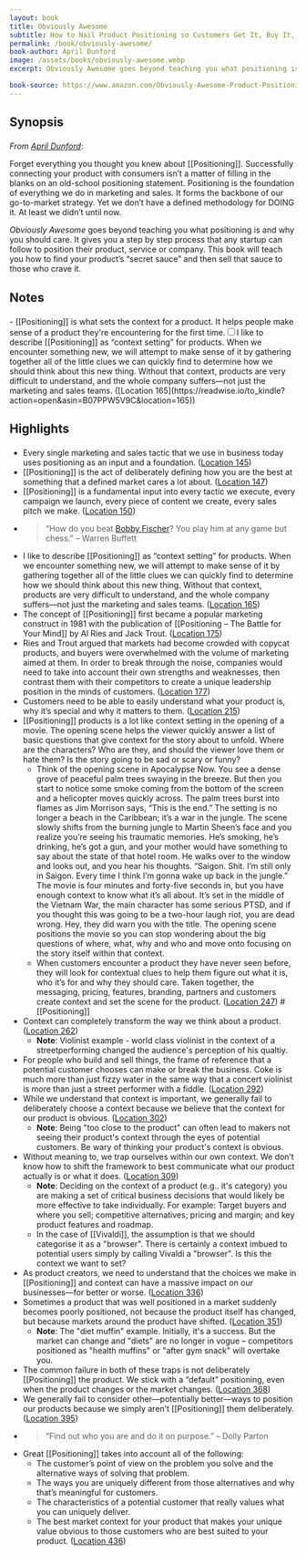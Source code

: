 ```yaml
---
layout: book
title: Obviously Awesome
subtitle: How to Nail Product Positioning so Customers Get It, Buy It, Love It
permalink: /book/obviously-awesome/
book-author: April Dunford
image: /assets/books/obviously-awesome.webp
excerpt: Obviously Awesome goes beyond teaching you what positioning is and why you should care. It gives you a step by step process that any startup can follow to position their product, service or company. This book will teach you how to find your product’s “secret sauce” and then sell that sauce to those who crave it.

book-source: https://www.amazon.com/Obviously-Awesome-Product-Positioning-Customers-ebook/dp/B07PPW5V9C/ref=sr_1_1
---
```


<h2 style="margin-bottom: 1em">Synopsis</h2>

<i>From [April Dunford](https://www.aprildunford.com/obviously-awesome)</i>:

Forget everything you thought you knew about [[Positioning]]. Successfully connecting your product with consumers isn’t a matter of filling in the blanks on an old-school positioning statement. Positioning is the foundation of everything we do in marketing and sales. It forms the backbone of our go-to-market strategy. Yet we don’t have a defined methodology for DOING it. At least we didn’t until now.

<i>Obviously Awesome</i> goes beyond teaching you what positioning is and why you should care. It gives you a step by step process that any startup can follow to position their product, service or company. This book will teach you how to find your product’s “secret sauce” and then sell that sauce to those who crave it.


<h2 style="margin-bottom: 1em">Notes</h2>
- [[Positioning]] is what sets the context for a product. It helps people make sense of a product they're encountering for the first time.<input type="checkbox" id="cb7" /><label for="cb7"><sup></sup></label><span><span class="footnote-inner">I like to describe [[Positioning]] as “context setting” for products. When we encounter something new, we will attempt to make sense of it by gathering together all of the little clues we can quickly find to determine how we should think about this new thing. Without that context, products are very difficult to understand, and the whole company suffers—not just the marketing and sales teams. ([Location 165](https://readwise.io/to_kindle?action=open&asin=B07PPW5V9C&location=165))</span></span>

<h2 style="margin-bottom: 1em">Highlights</h2>

- Every single marketing and sales tactic that we use in business today uses positioning as an input and a foundation. ([Location 145](https://readwise.io/to_kindle?action=open&asin=B07PPW5V9C&location=145))
- [[Positioning]] is the act of deliberately defining how you are the best at something that a defined market cares a lot about. ([Location 147](https://readwise.io/to_kindle?action=open&asin=B07PPW5V9C&location=147))
- [[Positioning]] is a fundamental input into every tactic we execute, every campaign we launch, every piece of content we create, every sales pitch we make. ([Location 150](https://readwise.io/to_kindle?action=open&asin=B07PPW5V9C&location=150))
- > “How do you beat [Bobby Fischer](https://en.wikipedia.org/wiki/Bobby_Fischer)? You play him at any game but chess.” – Warren Buffett
- I like to describe [[Positioning]] as “context setting” for products. When we encounter something new, we will attempt to make sense of it by gathering together all of the little clues we can quickly find to determine how we should think about this new thing. Without that context, products are very difficult to understand, and the whole company suffers—not just the marketing and sales teams. ([Location 165](https://readwise.io/to_kindle?action=open&asin=B07PPW5V9C&location=165))
- The concept of [[Positioning]] first became a popular marketing construct in 1981 with the publication of [[Positioning – The Battle for Your Mind]] by Al Ries and Jack Trout. ([Location 175](https://readwise.io/to_kindle?action=open&asin=B07PPW5V9C&location=175))
- Ries and Trout argued that markets had become crowded with copycat products, and buyers were overwhelmed with the volume of marketing aimed at them. In order to break through the noise, companies would need to take into account their own strengths and weaknesses, then contrast them with their competitors to create a unique leadership position in the minds of customers. ([Location 177](https://readwise.io/to_kindle?action=open&asin=B07PPW5V9C&location=177))
- Customers need to be able to easily understand what your product is, why it’s special and why it matters to them. ([Location 215](https://readwise.io/to_kindle?action=open&asin=B07PPW5V9C&location=215))
- [[Positioning]] products is a lot like context setting in the opening of a movie. The opening scene helps the viewer quickly answer a list of basic questions that give context for the story about to unfold. Where are the characters? Who are they, and should the viewer love them or hate them? Is the story going to be sad or scary or funny? 
    - Think of the opening scene in Apocalypse Now. You see a dense grove of peaceful palm trees swaying in the breeze. But then you start to notice some smoke coming from the bottom of the screen and a helicopter moves quickly across. The palm trees burst into flames as Jim Morrison says, “This is the end.” The setting is no longer a beach in the Caribbean; it’s a war in the jungle. The scene slowly shifts from the burning jungle to Martin Sheen’s face and you realize you’re seeing his traumatic memories. He’s smoking, he’s drinking, he’s got a gun, and your mother would have something to say about the state of that hotel room. He walks over to the window and looks out, and you hear his thoughts. “Saigon. Shit. I’m still only in Saigon. Every time I think I’m gonna wake up back in the jungle.” The movie is four minutes and forty-five seconds in, but you have enough context to know what it’s all about. It’s set in the middle of the Vietnam War, the main character has some serious PTSD, and if you thought this was going to be a two-hour laugh riot, you are dead wrong. Hey, they did warn you with the title. The opening scene positions the movie so you can stop wondering about the big questions of where, what, why and who and move onto focusing on the story itself within that context. 
    - When customers encounter a product they have never seen before, they will look for contextual clues to help them figure out what it is, who it’s for and why they should care. Taken together, the messaging, pricing, features, branding, partners and customers create context and set the scene for the product. ([Location 247](https://readwise.io/to_kindle?action=open&asin=B07PPW5V9C&location=247)) #[[Positioning]]
- Context can completely transform the way we think about a product. ([Location 262](https://readwise.io/to_kindle?action=open&asin=B07PPW5V9C&location=262))
    - **Note**: Violinist example - world class violinist in the context of a streetperforming changed the audience's perception of his qualtiy.
- For people who build and sell things, the frame of reference that a potential customer chooses can make or break the business. Coke is much more than just fizzy water in the same way that a concert violinist is more than just a street performer with a fiddle. ([Location 292](https://readwise.io/to_kindle?action=open&asin=B07PPW5V9C&location=292))
- While we understand that context is important, we generally fail to deliberately choose a context because we believe that the context for our product is obvious. ([Location 302](https://readwise.io/to_kindle?action=open&asin=B07PPW5V9C&location=302))
    - **Note**: Being "too close to the product" can often lead to makers not seeing their product's context through the eyes of potential customers. Be wary of thinking your product's context is obvious.
- Without meaning to, we trap ourselves within our own context. We don’t know how to shift the framework to best communicate what our product actually is or what it does. ([Location 309](https://readwise.io/to_kindle?action=open&asin=B07PPW5V9C&location=309))
    - **Note**: Deciding on the context of a product (e.g.. it's category) you are making a set of critical business decisions that would likely be more effective to take individually. For example: Target buyers and where you sell; competitive alternatives; pricing and margin; and key product features and roadmap.
	- In the case of [[Vivaldi]], the assumption is that we should categorise it as a "browser". There is certainly a context imbued to potential users simply by calling Vivaldi a "browser". Is this the context we want to set?
- As product creators, we need to understand that the choices we make in [[Positioning]] and context can have a massive impact on our businesses—for better or worse. ([Location 336](https://readwise.io/to_kindle?action=open&asin=B07PPW5V9C&location=336))
- Sometimes a product that was well positioned in a market suddenly becomes poorly positioned, not because the product itself has changed, but because markets around the product have shifted. ([Location 351](https://readwise.io/to_kindle?action=open&asin=B07PPW5V9C&location=351))
    - **Note**: The "diet muffin" example. Initially, it's a success. But the market can change and "diets" are no longer in vogue – competitors positioned as "health muffins" or "after gym snack" will overtake you.
- The common failure in both of these traps is not deliberately [[Positioning]] the product. We stick with a “default” positioning, even when the product changes or the market changes. ([Location 368](https://readwise.io/to_kindle?action=open&asin=B07PPW5V9C&location=368))
- We generally fail to consider other—potentially better—ways to position our products because we simply aren’t [[Positioning]] them deliberately. ([Location 395](https://readwise.io/to_kindle?action=open&asin=B07PPW5V9C&location=395))
- > “Find out who you are and do it on purpose.” – Dolly Parton
- Great [[Positioning]] takes into account all of the following: 
    - The customer’s point of view on the problem you solve and the alternative ways of solving that problem. 
    - The ways you are uniquely different from those alternatives and why that’s meaningful for customers. 
    - The characteristics of a potential customer that really values what you can uniquely deliver. 
    - The best market context for your product that makes your unique value obvious to those customers who are best suited to your product. ([Location 436](https://readwise.io/to_kindle?action=open&asin=B07PPW5V9C&location=436))
